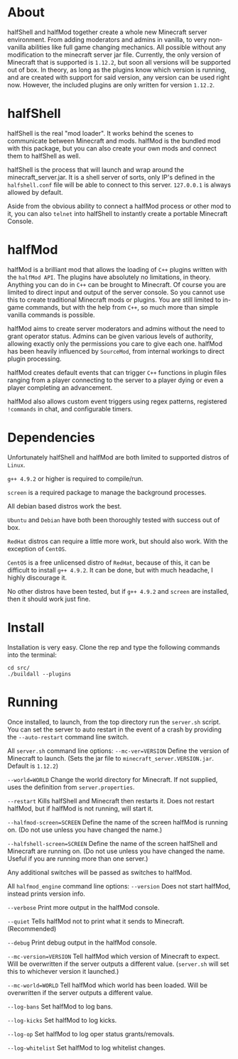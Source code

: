 # About
halfShell and halfMod together create a whole new Minecraft server environment. From adding moderators and admins in vanilla, to very non-vanilla abilities like full game changing mechanics. All possible without any modification to the minecraft server jar file. Currently, the only version of Minecraft that is supported is `1.12.2`, but soon all versions will be supported out of box. In theory, as long as the plugins know which version is running, and are created with support for said version, any version can be used right now. However, the included plugins are only written for version `1.12.2`.

# halfShell
halfShell is the real "mod loader". It works behind the scenes to communicate between Minecraft and mods. halfMod is the bundled mod with this package, but you can also create your own mods and connect them to halfShell as well.

halfShell is the process that will launch and wrap around the minecraft_server.jar. It is a shell server of sorts, only IP's defined in the `halfshell.conf` file will be able to connect to this server. `127.0.0.1` is always allowed by default.

Aside from the obvious ability to connect a halfMod process or other mod to it, you can also `telnet` into halfShell to instantly create a portable Minecraft Console.

# halfMod
halfMod is a brilliant mod that allows the loading of `C++` plugins written with the `halfMod API`. The plugins have absolutely no limitations, in theory. Anything you can do in `C++` can be brought to Minecraft. Of course you are limited to direct input and output of the server console. So you cannot use this to create traditional Minecraft mods or plugins. You are still limited to in-game commands, but with the help from `C++`, so much more than simple vanilla commands is possible.

halfMod aims to create server moderators and admins without the need to grant operator status. Admins can be given various levels of authority, allowing exactly only the permissions you care to give each one. halfMod has been heavily influenced by `SourceMod`, from internal workings to direct plugin processing.

halfMod creates default events that can trigger `C++` functions in plugin files ranging from a player connecting to the server to a player dying or even a player completing an advancement.

halfMod also allows custom event triggers using regex patterns, registered `!commands` in chat, and configurable timers.

# Dependencies
Unfortunately halfShell and halfMod are both limited to supported distros of `Linux`.

`g++ 4.9.2` or higher is required to compile/run.

`screen` is a required package to manage the background processes.

All debian based distros work the best.

`Ubuntu` and `Debian` have both been thoroughly tested with success out of box.

`RedHat` distros can require a little more work, but should also work. With the exception of `CentOS`.

`CentOS` is a free unlicensed distro of `RedHat`, because of this, it can be difficult to install `g++ 4.9.2`. It can be done, but with much headache, I highly discourage it.

No other distros have been tested, but if `g++ 4.9.2` and `screen` are installed, then it should work just fine.

# Install
Installation is very easy. Clone the rep and type the following commands into the terminal:
```
cd src/
./buildall --plugins
```

# Running
Once installed, to launch, from the top directory run the `server.sh` script.
You can set the server to auto restart in the event of a crash by providing the `--auto-restart` command line switch.

All `server.sh` command line options:
`--mc-ver=VERSION` Define the version of Minecraft to launch. (Sets the jar file to `minecraft_server.VERSION.jar`. Default is `1.12.2`)

`--world=WORLD` Change the world directory for Minecraft. If not supplied, uses the definition from `server.properties`.

`--restart` Kills halfShell and Minecraft then restarts it. Does not restart halfMod, but if halfMod is not running, will start it.

`--halfmod-screen=SCREEN` Define the name of the screen halfMod is running on. (Do not use unless you have changed the name.)

`--halfshell-screen=SCREEN` Define the name of the screen halfShell and Minecraft are running on. (Do not use unless you have changed the name. Useful if you are running more than one server.)

Any additional switches will be passed as switches to halfMod.


All `halfmod_engine` command line options:
`--version` Does not start halfMod, instead prints version info.

`--verbose` Print more output in the halfMod console.

`--quiet` Tells halfMod not to print what it sends to Minecraft. (Recommended)

`--debug` Print debug output in the halfMod console.

`--mc-version=VERSION` Tell halfMod which version of Minecraft to expect. Will be overwritten if the server outputs a different value. (`server.sh` will set this to whichever version it launched.)

`--mc-world=WORLD` Tell halfMod which world has been loaded. Will be overwritten if the server outputs a different value.

`--log-bans` Set halfMod to log bans.

`--log-kicks` Set halfMod to log kicks.

`--log-op` Set halfMod to log oper status grants/removals.

`--log-whitelist` Set halfMod to log whitelist changes.
